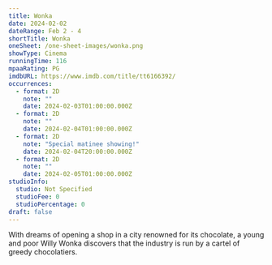 ```yaml
---
title: Wonka
date: 2024-02-02
dateRange: Feb 2 - 4
shortTitle: Wonka
oneSheet: /one-sheet-images/wonka.png
showType: Cinema
runningTime: 116
mpaaRating: PG
imdbURL: https://www.imdb.com/title/tt6166392/
occurrences:
  - format: 2D
    note: ""
    date: 2024-02-03T01:00:00.000Z
  - format: 2D
    note: ""
    date: 2024-02-04T01:00:00.000Z
  - format: 2D
    note: "Special matinee showing!"
    date: 2024-02-04T20:00:00.000Z
  - format: 2D
    note: ""
    date: 2024-02-05T01:00:00.000Z
studioInfo:
  studio: Not Specified
  studioFee: 0
  studioPercentage: 0
draft: false
---
```


With dreams of opening a shop in a city renowned for its chocolate, a young and poor Willy Wonka discovers that the industry is run by a cartel of greedy chocolatiers.